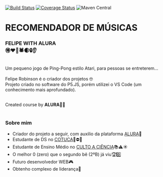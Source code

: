 [![Build Status](https://img.shields.io/github/actions/workflow/status/tcurdt/jdeb/ci.yml?style=for-the-badge)](https://github.com/tcurdt/jdeb/actions)
[![Coverage Status](https://img.shields.io/codecov/c/github/tcurdt/jdeb/master?style=for-the-badge)](https://codecov.io/gh/tcurdt/jdeb)
![Maven Central](https://img.shields.io/maven-central/v/org.vafer/jdeb.svg?style=for-the-badge&maxAge=86400)

# RECOMENDADOR DE MÚSICAS
### FELIPE WITH ALURA<br>🉐❤️🍁🕷️🌒🔒👂
<br>
Um pequeno jogo de Ping-Pong estilo Atari, para pessoas se entreterem... 
<br><br>
Felipe Robinson é o criador dos projetos 🤓 <br>
Projeto criado no software do P5.JS, porém utilizei o VS Code (um conhecimento mais aprofundado).
<br><br>

Created course by **ALURA**👾💜
<br><br>

### Sobre mim
- Criador do projeto a seguir, com auxilio da plataforma [ALURA](https://alura.com.br)🌈
- Estudante de DS no [COTUCA](https://cotuca.unicamp.br)📕⛔🌑
- Estudante de Ensino Médio no  [CULTO A CIÊNCIA]([https://cultoaciencia.net](http://www.cultoaciencia.net/pag_apresentacao.htm))📚⚠️☀️
- O melhor 0 (zero) que o segundo bê (2ºB) já viu🏆0️⃣
- Futuro desenvolvedor WEB🎮
- Obtenho complexo de liderança🌟
